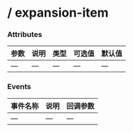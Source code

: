 # / expansion-item

### Attributes

| 参数 | 说明 | 类型 | 可选值 | 默认值 |
| ---- | ---- | ---- | ------ | ------ |
| —    | —    | —    | —      | —      |

### Events

| 事件名称 | 说明 | 回调参数 |
| -------- | ---- | -------- |
| —        | —    | —        |
